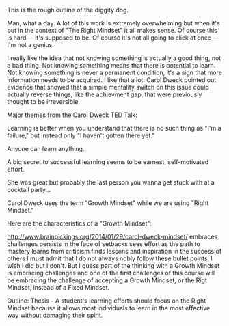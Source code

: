 This is the rough outline of the diggity dog.

Man, what a day. A lot of this work is extremely overwhelming but when it's put in the context of "The Right Mindset" it all makes sense. Of course this is hard -- it's supposed to be. Of course it's not all going to click at once -- I'm not a genius.

I really like the idea that not knowing something is actually a good thing, not a bad thing. Not knowing something means that there is potential to learn. Not knowing something is never a permanent condition, it's a sign that more information needs to be acquired. I like that a lot. Carol Dweck pointed out evidence that showed that a simple mentality switch on this issue could actually reverse things, like the achievment gap, that were previously thought to be irreversible.

Major themes from the Carol Dweck TED Talk:

Learning is better when you understand that there is no such thing as "I'm a failure," but instead only "I haven't gotten there yet."

Anyone can learn anything.

A big secret to successful learning seems to be earnest, self-motivated effort.

She was great but probably the last person you wanna get stuck with at a cocktail party...

Carol Dweck uses the term "Growth Mindset" while we are using "Right Mindset."

Here are the characteristics of a "Growth Mindset":

http://www.brainpickings.org/2014/01/29/carol-dweck-mindset/
embraces challenges
persists in the face of setbacks
sees effort as the path to mastery
learns from criticism
finds lessons and inspiration in the success of others
I must admit that I do not always nobly follow these bullet points, I wish I did but I don't. But I guess part of the thinking with a Growth Mindset is embracing challenges and one of the first challenges of this course will be embracing the challenge of accepting a Growth Mindset, or the Rigt Mindset, instead of a Fixed Mindset.

Outline:
Thesis - A student's learning efforts should focus on the Right Mindset because it allows most individuals to learn in the most effective way without damaging their spirit. 

